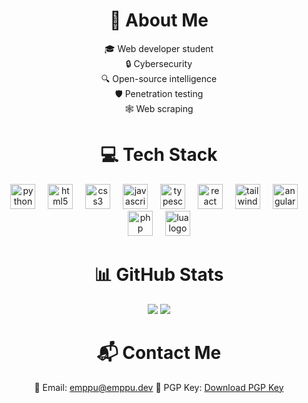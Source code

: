 <div align="center">

# 💫 About Me
🎓 Web developer student<br>🔒 Cybersecurity<br>🔍 Open-source intelligence<br>🛡️ Penetration testing<br>🕸️ Web scraping

# 💻 Tech Stack
<img src="https://skillicons.dev/icons?i=py" height="40" alt="python logo"  />
<img width="12" />
<img src="https://skillicons.dev/icons?i=html" height="40" alt="html5 logo"  />
<img width="12" />
<img src="https://skillicons.dev/icons?i=css" height="40" alt="css3 logo"  />
<img width="12" />
<img src="https://skillicons.dev/icons?i=js" height="40" alt="javascript logo"  />
<img width="12" />
<img src="https://skillicons.dev/icons?i=ts" height="40" alt="typescript logo"  />
<img width="12" />
<img src="https://skillicons.dev/icons?i=react" height="40" alt="react logo"  />
<img width="12" />
<img src="https://skillicons.dev/icons?i=tailwind" height="40" alt="tailwind logo"  />
<img width="12" />
<img src="https://skillicons.dev/icons?i=angular" height="40" alt="angularjs logo"  />
<img width="12" />
<img src="https://skillicons.dev/icons?i=php" height="40" alt="php logo"  />
<img width="12" />
<img src="https://skillicons.dev/icons?i=lua" height="40" alt="lua logo"  />

# 📊 GitHub Stats
![](https://github-readme-stats.vercel.app/api?username=emppu-dev&theme=transparent&layout=compact&hide_border=true)
![](https://github-readme-stats.vercel.app/api/top-langs?username=emppu-dev&theme=transparent&layout=compact&hide_border=true)
# 📬 Contact Me
📧 Email: [emppu@emppu.dev](mailto:emppu@emppu.dev)
🔑 PGP Key: [Download PGP Key](https://emppu.dev/pgp.asc)

</div>
